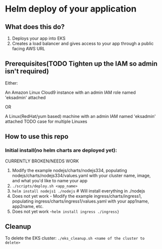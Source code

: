 # Helm deploy of your application

## What does this do?  

1. Deploys your app into EKS
2. Creates a load balancer and gives access to your app through a public facing AWS URL

## Prerequisites(TODO Tighten up the IAM so admin isn't required)

Either:

An Amazon Linux Cloud9 instance with an admin IAM role named 'eksadmin' attached

OR

A Linux(RedHat/yum based) machine with an admin IAM named 'eksadmin' attached TODO case for multiple Linuxes


## How to use this repo

### Initial install(no helm charts are deployed yet):

CURRENTLY BROKEN/NEEDS WORK
1. Modify the example nodejs/charts/nodejs334, populating nodejs/charts/nodejs334/values.yaml with your cluster name, image, and what you'd like to name your app
2. `./scripts/deploy.sh <app_name>`
3. `helm install nodejs1 ./nodejs` # Will install everything in ./nodejs
4. Does not yet work - Modify the example ingress/charts/ingress1, populating ingress/charts/ingress1/values.yaml with your app1name, app2name, etc.
5. Does not yet work -`helm install ingress ./ingress}` 
## Cleanup

To delete the EKS cluster:
`./eks_cleanup.sh <name of the cluster to delete>`